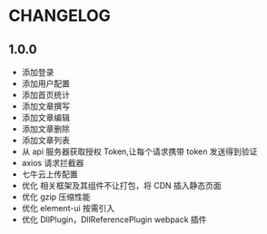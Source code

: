 # CHANGELOG

## 1.0.0

- 添加登录
- 添加用户配置
- 添加首页统计
- 添加文章撰写
- 添加文章编辑
- 添加文章删除
- 添加文章列表
- 从 api 服务器获取授权 Token,让每个请求携带 token 发送得到验证
- axios 请求拦截器
- 七牛云上传配置
- 优化 相关框架及其组件不让打包，将 CDN 插入静态页面
- 优化 gzip 压缩性能
- 优化 element-ui 按需引入
- 优化 DllPlugin，DllReferencePlugin webpack 插件
